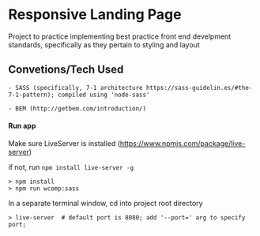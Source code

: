 # Responsive Landing Page

Project to practice implementing best practice front end develpment standards, specifically as they pertain to styling and layout

## Convetions/Tech Used

    - SASS (specifically, 7-1 architecture https://sass-guidelin.es/#the-7-1-pattern); compiled using 'node-sass'

    - BEM (http://getbem.com/introduction/)

#### Run app

Make sure LiveServer is installed (https://www.npmjs.com/package/live-server)

if not, run `npm install live-server -g`


```
> npm install
> npm run wcomp:sass
```

In a separate terminal window, cd into project root directory
```
> live-server  # default port is 8080; add '--port=' arg to specify port;
```
